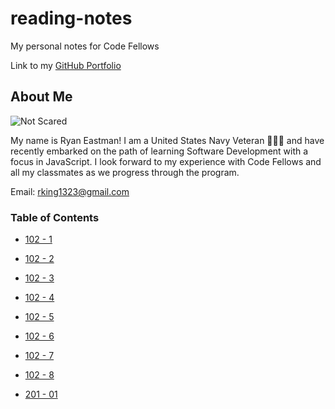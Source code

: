 # reading-notes

My personal notes for Code Fellows

Link to my [GitHub Portfolio](https://github.com/DocHolliday13x)

## About Me

![Not Scared](https://user-images.githubusercontent.com/99107900/211398914-8ddec33c-9fd9-43cd-8b42-13f1c2962582.jpg)

My name is Ryan Eastman!
I am a United States Navy Veteran 🧜🏼‍♂️ and have recently embarked on the path of learning Software Development with a focus in JavaScript.
I look forward to my experience with Code Fellows and all my classmates as we progress through the program.

Email: rking1323@gmail.com

### Table of Contents

- [102 - 1](https://docholliday13x.github.io/reading-notes/Class102/class1Markdown)

- [102 - 2](https://docholliday13x.github.io/reading-notes/class2Markdown)

- [102 - 3](https://docholliday13x.github.io/reading-notes/class3Markdown)

- [102 - 4](https://docholliday13x.github.io/reading-notes/class4Markdown)

- [102 - 5](https://docholliday13x.github.io/reading-notes/class5Markdown)

- [102 - 6](https://docholliday13x.github.io/reading-notes/class6Markdown)

- [102 - 7](https://docholliday13x.github.io/reading-notes/class7Markdown)

- [102 - 8](https://docholliday13x.github.io/reading-notes/class8Markdown)

- [201 - 01](https://docholliday13x.github.io/reading-notes/Class201/class01)
